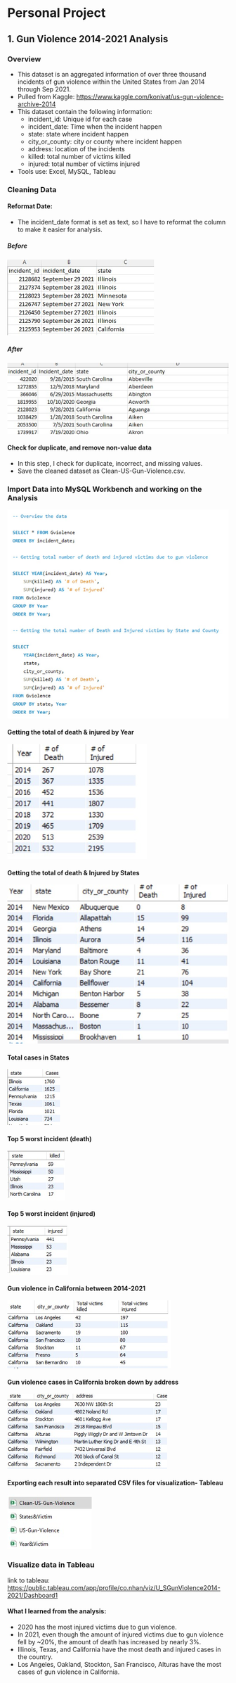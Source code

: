# Personal Project

## 1. Gun Violence 2014-2021 Analysis

### Overview

* This dataset is an aggregated information of over three thousand incidents of gun violence within the United States from Jan 2014 through Sep 2021.
* Pulled from Kaggle: https://www.kaggle.com/konivat/us-gun-violence-archive-2014
* This dataset contain the following information:
    * incident_id: Unique id for each case
    * incident_date: Time when the incident happen
    * state: state where incident happen
    * city_or_county: city or county where incident happen
    * address: location of the incidents
    * killed: total number of victims killed
    * injured: total number of victims injured
* Tools use: Excel, MySQL, Tableau

### Cleaning Data

#### Reformat Date:

* The incident_date format is set as text, so I have to reformat the column to make it easier for analysis.

##### Before
<img src="/img/Before.jpg">


##### After
<img src="/img/After.jpg">


#### Check for duplicate, and remove non-value data

* In this step, I check for duplicate, incorrect, and missing values.
* Save the cleaned dataset as Clean-US-Gun-Violence.csv.

### Import Data into MySQL Workbench and working on the Analysis

<img src="/img/SQL.jpg">

#### Getting the total of death & injured by Year

<img src="/img/Byyear.jpg">

#### Getting the total of death & Injured by States

<img src="/img/ByState.jpg">

#### Total cases in States

<img src="/img/state&case.jpg">

#### Top 5 worst incident (death)

<img src="/img/worst-cases.jpg">

#### Top 5 worst incident (injured)

<img src="/img/worst-injured.jpg">

#### Gun violence in California between 2014-2021

<img src="/img/California-death-injured.jpg">

#### Gun violence cases in California broken down by address

<img src="/img/case&address.jpg">

#### Exporting each result into separated CSV files for visualization- Tableau

<img src="/img/csvfile.jpg">

### Visualize data in Tableau

link to tableau: https://public.tableau.com/app/profile/co.nhan/viz/U_SGunViolence2014-2021/Dashboard1

#### What I learned from the analysis:

* 2020 has the most injured victims due to gun violence.
* In 2021, even though the amount of injured victims due to gun violence fell by ~20%, the amount of death has increased by nearly 3%.
* Illinois, Texas, and California have the most death and injured cases in the country.
* Los Angeles, Oakland, Stockton, San Francisco, Alturas have the most cases of gun violence in California.
